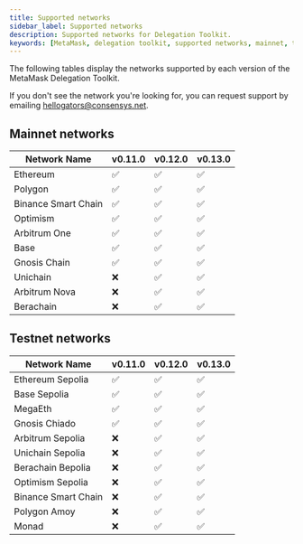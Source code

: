 ```yaml
---
title: Supported networks
sidebar_label: Supported networks
description: Supported networks for Delegation Toolkit.
keywords: [MetaMask, delegation toolkit, supported networks, mainnet, testnet]
---
```


The following tables display the networks supported by each version of the MetaMask Delegation Toolkit.

If you don't see the network you're looking for, you can request support by emailing hellogators@consensys.net.

## Mainnet networks

| Network Name        | v0.11.0 | v0.12.0 | v0.13.0 |
| ------------------- | ------- | ------- | ------- |
| Ethereum            | ✅      | ✅      | ✅      |
| Polygon             | ✅      | ✅      | ✅      |
| Binance Smart Chain | ✅      | ✅      | ✅      |
| Optimism            | ✅      | ✅      | ✅      |
| Arbitrum One        | ✅      | ✅      | ✅      |
| Base                | ✅      | ✅      | ✅      |
| Gnosis Chain        | ✅      | ✅      | ✅      |
| Unichain            | ❌      | ✅      | ✅      |
| Arbitrum Nova       | ❌      | ✅      | ✅      |
| Berachain           | ❌      | ✅      | ✅      |

## Testnet networks

| Network Name                | v0.11.0 | v0.12.0 | v0.13.0 |
| --------------------------- | ------- | ------- | ------- |
| Ethereum Sepolia            | ✅      | ✅      | ✅      |
| Base Sepolia                | ✅      | ✅      | ✅      |
| MegaEth                     | ✅      | ✅      | ✅      |
| Gnosis Chiado               | ✅      | ✅      | ✅      |
| Arbitrum Sepolia            | ❌      | ✅      | ✅      |
| Unichain Sepolia            | ❌      | ✅      | ✅      |
| Berachain Bepolia           | ❌      | ✅      | ✅      |
| Optimism Sepolia            | ❌      | ✅      | ✅      |
| Binance Smart Chain         | ❌      | ✅      | ✅      |
| Polygon Amoy                | ❌      | ✅      | ✅      |
| Monad                       | ❌      | ✅      | ✅      |  

